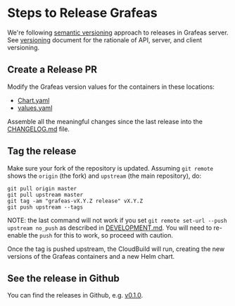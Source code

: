 # Steps to Release Grafeas

We're following [semantic versioning](https://semver.org/) approach to releases in Grafeas server. See [versioning](docs/versioning.md) document for the rationale of API, server, and client versioning.

## Create a Release PR
Modify the Grafeas version values for the containers in these locations:

* [Chart.yaml](grafeas-charts/Chart.yaml#L5)
* [values.yaml](grafeas-charts/values.yaml#L6)

Assemble all the meaningful changes since the last release into the [CHANGELOG.md](CHANGELOG.md) file.

## Tag the release

Make sure your fork of the repository is updated. Assuming `git remote` shows the `origin` (the fork) and `upstream` (the main repository), do:

```
git pull origin master
git pull upstream master
git tag -am "grafeas-vX.Y.Z release" vX.Y.Z
git push upstream --tags
```

NOTE: the last command will not work if you set `git remote set-url --push upstream no_push` as described in [DEVELOPMENT.md](DEVELOPMENT.md). You will need to re-enable the `push` for this to work, so proceed with caution.

Once the tag is pushed upstream, the CloudBuild will run, creating the new versions of the Grafeas containers and a new Helm chart.

## See the release in Github
You can find the releases in Github, e.g. [v0.1.0](https://github.com/grafeas/grafeas/releases/tag/v0.1.0).
